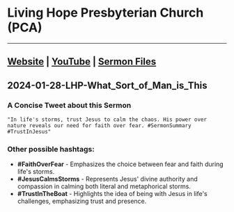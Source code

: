 # Living Hope Presbyterian Church (PCA)

___

## [Website](https://www.livinghopepresbyterian.org/) | [YouTube](https://www.youtube.com/@LivingHopePresbyterianChurch) | [Sermon Files](https://github.com/jobian-ai/LHP-Sermons/tree/f541cdd7fade61b0d743fa669909c2fa05a46ba1/sermons/24-01-28)

## 2024-01-28-LHP-What_Sort_of_Man_is_This

### A Concise Tweet about this Sermon

```"In life's storms, trust Jesus to calm the chaos. His power over nature reveals our need for faith over fear. #SermonSummary #TrustInJesus"```

### Other possible hashtags:

- **#FaithOverFear** - Emphasizes the choice between fear and faith during life's storms.
- **#JesusCalmsStorms** - Represents Jesus' divine authority and compassion in calming both literal and metaphorical storms.
- **#TrustInTheBoat** - Highlights the idea of being with Jesus in life's challenges, emphasizing trust and presence.